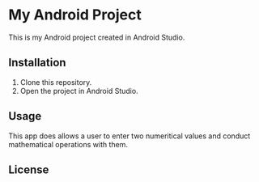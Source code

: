 # My Android Project

This is my Android project created in Android Studio.

## Installation

1. Clone this repository.
2. Open the project in Android Studio.

## Usage

This app does allows a user to enter two numeritical values and conduct mathematical operations with them.

## License


 
